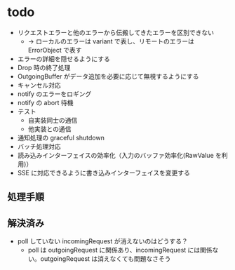 # todo

- リクエストエラーと他のエラーから伝搬してきたエラーを区別できない
  - → ローカルのエラーは variant で表し、リモートのエラーは ErrorObject で表す
- エラーの詳細を隠せるようにする
- Drop 時の終了処理
- OutgoingBuffer がデータ追加を必要に応じて無視するようにする
- キャンセル対応
- notify のエラーをロギング
- notify の abort 待機
- テスト
  - 自実装同士の通信
  - 他実装との通信
- 通知処理の graceful shutdown
- バッチ処理対応
- 読み込みインターフェイスの効率化（入力のバッファ効率化(RawValue を利用)）
- SSE に対応できるように書き込みインターフェイスを変更する

## 処理手順

## 解決済み

- poll していない incomingRequest が消えないのはどうする？
  - poll は outgoingRequest に関係あり、incomingRequest には関係ない。outgoingRequest は消えなくても問題なさそう
